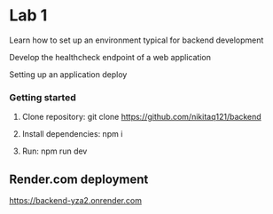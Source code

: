 # Lab 1

Learn how to set up an environment typical for backend development

Develop the healthcheck endpoint of a web application

Setting up an application deploy

### Getting started

1. Clone repository: git clone https://github.com/nikitaq121/backend

2. Install dependencies: npm i

3. Run: npm run dev

## Render.com deployment

https://backend-yza2.onrender.com
